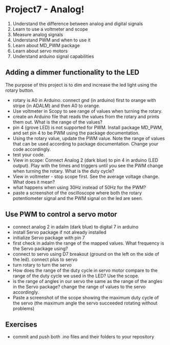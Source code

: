 # Project7 - Analog!

1. Understand the difference between analog and digital signals
1. Learn to use a voltmeter and scope
1. Measure analog signals
1. Understand PWM and when to use it
1. Learn about MD_PWM package
1. Learn about servo motors
1. Understand arduino signal capabilities

## Adding a dimmer functionality to the LED

The purpose of this project is to dim and increase the led light using the rotary button.

- rotary is A0 in Arduino. connect gnd (in arduino) first to orange with stripe (in ADALM) and then A0 to orange.
- Use voltmeter in Scopy to see range of values when turning the rotary. 
- create an Arduino file that reads the values from the rotary and prints them out. What is the range of the values? 
- pin 4 (grove LED) is not supported for PWM. Install package MD_PWM, and set pin 4 to be PWM using the package documentation.
- Using the rotary value, update the PWM value. Note the range of values that can be used according to package documentation. Change your code accordingly.
- test your code.
- View in scope: Connect Analog 2 (dark blue) to pin 4 in arduino (LED output). Play with the times and triggers until you see the PWM change when turning the rotary.  What is the duty cycle?
- View in voltmeter - stop scope first. See the average voltage change. What does it mean?
- what happens when using 30Hz instead of 50Hz for the PWM?
- paste a screenshot of the oscilloscope where both the rotary potentiometer signal and the PWM signal on the led are seen.

## Use PWM to control a servo motor

- connect analog 2 in adalm (dark blue) to digital 7 in arduino
- install Servo package if not already installed
- initialize Servo package with pin 7
- first check in adalm the range of the mapped values. What frequency is the Servo package using?
- connect to servo using D7 breakout (ground on the left on the side of the led). connect plus to servo
- turn rotary to turn the servo
- How does the range of the duty cycle in servo motor compare to the range of the duty cycle we used in the LED? Use the scope.
- is the range of angles in our servo the same as the range of the angles in the Servo package? change the range of values to the servo accordingly.
- Paste a screenshot of the scope showing the maximum duty cycle of the servo (the maximum angle the servo succeeded rotating without problems)

## Exercises

- commit and push both .ino files and their folders to your repository




